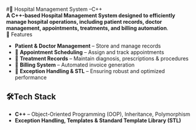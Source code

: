 #🏥 Hospital Management System –C++  
**A C++-based Hospital Management System designed to efficiently manage hospital operations, including patient records, doctor management, appointments, treatments, and billing automation**.  
 🚀 Features  
-  **Patient & Doctor Management** – Store and manage records  
- 📌 **Appointment Scheduling** – Assign and track appointments  
- 📌 **Treatment Records** – Maintain diagnosis, prescriptions & procedures  
- 📌 **Billing System** – Automated invoice generation  
- 📌 **Exception Handling & STL** – Ensuring robust and optimized performance  

## 🛠Tech Stack  
- **C++** – Object-Oriented Programming (OOP), Inheritance, Polymorphism  
- **Exception Handling, Templates & Standard Template Library (STL)**  
